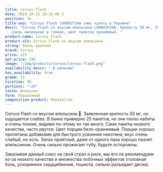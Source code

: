 ```yaml
---
title: corvus-flash
date: 2019-10-31 10:25:00 Z
position: 34
title-seo: "Corvus Flash \U0001F34A снюс купить в Украине"
descr: "Corvus Flash со вкусом апельсина \U0001F34A. Крепость 50 мг, 25 порций. Порции
   очень маленькие и тонкие, цвет пакетов оранжевый. "
product-name: Corvus Flash
product-alt: Corvus Flash со вкусом апельсина
strong: Очень крепкий
brand: Corvus
price: 215
opt-price: 194
image: "/img/products/corvus/corvus-flash.png"
availability-descr: " В наличии"
has_availability: true
gramm: 13
nicotine: 50
portions: "~25"
taste: Апельсин
form: Порционный
composition-product: Неизвестно
---
```


Corvus Flash со вкусом апельсина 🍊. Заявленная крепость 50 мг, но ощущается слабее.
В банке примерно 25 пакетов, но они плохо набиты и очень тонкие, видимо по-этому их так много. Сами пакеты низкого качества, часто рвутся. Цвет порции бело-оранжевый. 
Порции хорошо пропитаны добавками для быстрого усвоения никотина, вкус очень слабый, но есть. Запах приятный, даже от одного пака хорошо пахнет апельсином.
Очень сильно прожигает губу, будьте осторожны.

Заказывая данный снюс на свой страх и риск, мы его не рекомендуем из-за низкого качества и множества побочных эффектов (головная боль, ускоренное сердцебиение, тошнота, сильно разъедает десна).